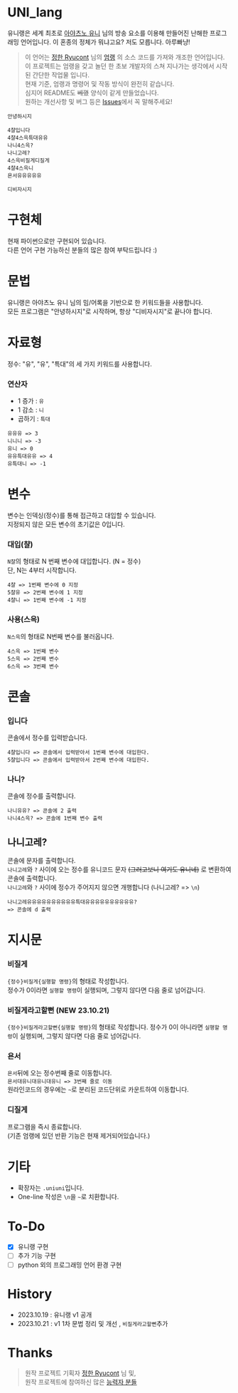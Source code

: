 # UNI_lang
유니랭은 세계 최초로 [아야츠노 유니](https://www.youtube.com/@ayatsunoyuni) 님의 방송 요소를 이용해 만들어진 난해한 프로그래밍 언어입니다.
이 혼종의 정체가 뭐냐고요? 저도 모릅니다. 아루빠냥!

>이 언어는  [정한 Ryucont](https://github.com/rycont) 님의 [엄랭](https://github.com/rycont/umjunsik-lang) 의 소스 코드를 가져와 개조한 언어입니다.  
>이 프로젝트는 엄랭을 갖고 놀던 한 초보 개발자의 스쳐 지나가는 생각에서 시작 된 간단한 작업물 입니다.  
>현재 기준, 엄랭과 명령어 및 작동 방식이 완전히 같습니다.  
>심지어 README도 ~~베꼈~~ 양식이 같게 만들었습니다.  
>원하는 개선사항 및 버그 등은 [Issues](https://github.com/Hyang-Dian/UNI_lang/issues)에서 꼭 말해주세요!  

```
안녕하시지

4챨입니다
4챨4스윽특대유유
나니4스윽?
나니고레?
4스윽비질게디질게
4챨4스윽니
욘서유유유유유

디비자시지
```

# 구현체
현재 파이썬으로만 구현되어 있습니다.  
다른 언어 구현 가능하신 분들의 많은 참여 부탁드립니다 :)


# 문법
유니랭은 아야츠노 유니 님의 밈/어록을 기반으로 한 키워드들을 사용합니다.  
모든 프로그램은 "안녕하시지"로 시작하며, 항상 "디비자시지"로 끝나야 합니다.

# 자료형
정수: "유", "유", "특대"의 세 가지 키워드를 사용합니다.  
### 연산자

 - 1 증가 : `유`
 - 1 감소 : `니`
 - 곱하기 : `특대`
```
유유유 => 3
니니니 => -3
유니 => 0
유유특대유유 => 4
유특대니 => -1
```

# 변수
변수는 인덱싱(정수)를 통해 접근하고 대입할 수 있습니다.  
지정되지 않은 모든 변수의 초기값은 0입니다.
### 대입(챨)
`N챨`의  형태로 N 번째 변수에 대입합니다. (N = 정수)  
단, N는 4부터 시작합니다.
```
4챨 => 1번째 변수에 0 지정
5챨유 => 2번째 변수에 1 지정
4챨니 => 1번째 변수에 -1 지정
```
### 사용(스윽)
`N스윽`의 형태로 N번째 변수를 불러옵니다.
```
4스윽 => 1번째 변수
5스윽 => 2번째 변수
6스윽 => 3번째 변수
```
# 콘솔
### 입니다
콘솔에서 정수를 입력받습니다.
```
4챨입니다 => 콘솔에서 입력받아서 1번째 변수에 대입한다.
5챨입니다 => 콘솔에서 입력받아서 2번째 변수에 대입한다.
```
### 나니?
콘솔에 정수를 출력합니다.
```
나니유유? => 콘솔에 2 출력
나니4스윽? => 콘솔에 1번째 변수 출력
```
## 나니고레?
콘솔에 문자를 출력합니다.   
`나니고레`와 `?` 사이에 오는 정수를 유니코드 문자 ~~(그러고보니 여기도 유니네)~~ 로 변환하여 콘솔에 출력합니다.  
`나니고레`와 `?` 사이에 정수가 주어지지 않으면 개행합니다 (나니고레? => `\n`)
```
나니고레유유유유유유유유유유특대유유유유유유유유유유?
=> 콘솔에 d 출력
```
# 지시문
### 비질게
`{정수}비질게{실행할 명령}`의 형태로 작성합니다.  
정수가 0이라면 `실행할 명령`이 실행되며, 그렇지 않다면 다음 줄로 넘어갑니다.
### 비질게라고할뻔 (NEW 23.10.21)
`{정수}비질게라고할뻔{실행할 명령}`의 형태로 작성합니다.
정수가 0이 아니라면 `실행할 명령`이 실행되며, 그렇지 않다면 다음 줄로 넘어갑니다.
### 욘서
`욘서`뒤에 오는 정수번째 줄로 이동합니다.  
`욘서대유니대유니대유니 => 3번째 줄로 이동`   
원라인코드의 경우에는 `~`로 분리된 코드단위로 카운트하여 이동합니다.
### 디질게
프로그램을 즉시 종료합니다.   
(기존 엄랭에 있던 반환 기능은 현재 제거되어있습니다.)
# 기타

 - 확장자는 `.uniuni`입니다.
 - One-line 작성은 `\n`을 `~`로 치환합니다.
# To-Do
 - [x] 유니랭 구현
 - [ ] 추가 기능 구현
 - [ ] python 외의 프로그래밍 언어 환경 구현
# History
 - 2023.10.19 : 유니랭 v1 공개
 - 2023.10.21 : v1 1차 문법 정리 및 개선 , `비질게라고할뻔`추가

# Thanks 
> 원작 프로젝트 기획자 [정한 Ryucont](https://github.com/rycont) 님 및,  
> 원작 프로젝트에 참여하신 많은 [능력자 분들](https://github.com/rycont/umjunsik-lang/blob/master/README.md#contributors-)
